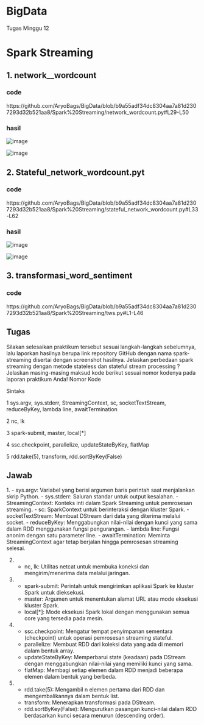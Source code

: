# BigData
Tugas Minggu 12
# Spark Streaming
<h2>1. network__wordcount </h2>
<h3>code</h3>
https://github.com/AryoBags/BigData/blob/b9a55adf34dc8304aa7a81d2307293d32b521aa8/Spark%20Streaming/network_wordcount.py#L29-L50 
<h3>hasil</h3>

![image](https://github.com/AryoBags/BigData/assets/95728907/f6e12840-caaa-49f5-a88f-ed9b29d41d13)

![image](https://github.com/AryoBags/BigData/assets/95728907/4f4ffe61-8a37-47b0-aad9-6ffe5df5af03)

<h2>2. Stateful_network_wordcount.pyt </h2>
<h3>code</h3>
https://github.com/AryoBags/BigData/blob/b9a55adf34dc8304aa7a81d2307293d32b521aa8/Spark%20Streaming/stateful_network_wordcount.py#L33-L62
<h3>hasil</h3>

![image](https://github.com/AryoBags/BigData/assets/95728907/e429ba17-af47-4a85-9541-f772609be197)

![image](https://github.com/AryoBags/BigData/assets/95728907/f9f2561b-65a8-49a9-940b-d5e78a3ba516)

<h2>3. transformasi_word_sentiment </h2>
<h3>code</h3>
https://github.com/AryoBags/BigData/blob/b9a55adf34dc8304aa7a81d2307293d32b521aa8/Spark%20Streaming/tws.py#L1-L46



<h2>Tugas </h2>

Silakan selesaikan praktikum tersebut sesuai langkah-langkah sebelumnya, lalu laporkan hasilnya berupa link repository GitHub dengan nama spark-streaming disertai dengan screenshot hasilnya.
Jelaskan perbedaan spark streaming dengan metode stateless dan stateful stream processing ?
Jelaskan masing-masing maksud kode berikut sesuai nomor kodenya pada laporan praktikum Anda!
Nomor Kode

Sintaks

1 sys.argv, sys.stderr, StreamingContext, sc, socketTextStream, reduceByKey, lambda line, awaitTermination

2 nc, lk

3 spark-submit, master, local[*]

4 ssc.checkpoint, parallelize, updateStateByKey, flatMap

5 rdd.take(5), transform, rdd.sortByKey(False)

<h2>Jawab </h2>
1. - sys.argv: Variabel yang berisi argumen baris perintah saat menjalankan skrip Python.
   - sys.stderr: Saluran standar untuk output kesalahan.
   - StreamingContext: Konteks inti dalam Spark Streaming untuk pemrosesan streaming.
   - sc: SparkContext untuk berinteraksi dengan kluster Spark.
   - socketTextStream: Membuat DStream dari data yang diterima melalui socket.
   - reduceByKey: Menggabungkan nilai-nilai dengan kunci yang sama dalam RDD menggunakan fungsi pengurangan.
   - lambda line: Fungsi anonim dengan satu parameter line.
   - awaitTermination: Meminta StreamingContext agar tetap berjalan hingga pemrosesan streaming selesai.
   
2. - nc, lk: Utilitas netcat untuk membuka koneksi dan mengirim/menerima data melalui jaringan.
3. - spark-submit: Perintah untuk mengirimkan aplikasi Spark ke kluster Spark untuk dieksekusi.
   - master: Argumen untuk menentukan alamat URL atau mode eksekusi kluster Spark.
   - local[*]: Mode eksekusi Spark lokal dengan menggunakan semua core yang tersedia pada mesin.

4. - ssc.checkpoint: Mengatur tempat penyimpanan sementara (checkpoint) untuk operasi pemrosesan streaming stateful.
   - parallelize: Membuat RDD dari koleksi data yang ada di memori dalam bentuk array.
   - updateStateByKey: Memperbarui state (keadaan) pada DStream dengan menggabungkan nilai-nilai yang memiliki kunci yang sama.
   - flatMap: Membagi setiap elemen dalam RDD menjadi beberapa elemen dalam bentuk yang berbeda.

5. - rdd.take(5): Mengambil n elemen pertama dari RDD dan mengembalikannya dalam bentuk list.
   - transform: Menerapkan transformasi pada DStream.
   - rdd.sortByKey(False): Mengurutkan pasangan kunci-nilai dalam RDD berdasarkan kunci secara menurun (descending order).
